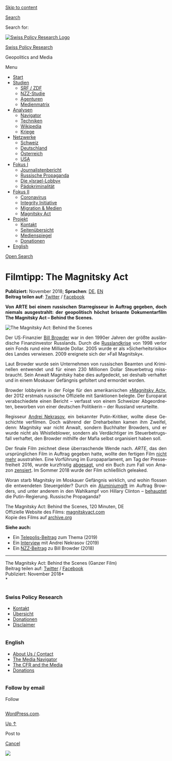 [Skip to
content](#content)

[](https://swprs.org/)

<div class="cover">

</div>

[Search](#search-container)

<div id="search-container" class="header-search-block bg-graphite hidden">

<span class="screen-reader-text">Search for:</span>

</div>

<div class="header-inner section-inner">

[![Swiss Policy Research
Logo](https://swprs.files.wordpress.com/2020/05/swiss-policy-research-logo-300.png)](https://swprs.org/)

[Swiss Policy Research](https://swprs.org/)

Geopolitics and
    Media

</div>

<div class="navigation section no-padding bg-dark">

Menu

<div class="main-navigation">

  - <span id="menu-item-4374">[Start](https://swprs.org)</span>
  - <span id="menu-item-5941">[Studien](https://swprs.org/srf-propaganda-analyse/)</span>
      - <span id="menu-item-4361">[SRF /
        ZDF](https://swprs.org/srf-propaganda-analyse/)</span>
      - <span id="menu-item-4359">[NZZ-Studie](https://swprs.org/die-nzz-studie/)</span>
      - <span id="menu-item-4373">[Agenturen](https://swprs.org/der-propaganda-multiplikator/)</span>
      - <span id="menu-item-7978">[Medienmatrix](https://swprs.org/die-propaganda-matrix/)</span>
  - <span id="menu-item-9423">[Analysen](https://swprs.org/medien-navigator/)</span>
      - <span id="menu-item-9414">[Navigator](https://swprs.org/medien-navigator/)</span>
      - <span id="menu-item-8524">[Techniken](https://swprs.org/der-propaganda-schluessel/)</span>
      - <span id="menu-item-10908">[Wikipedia](https://swprs.org/propaganda-in-der-wikipedia/)</span>
      - <span id="menu-item-9920">[Kriege](https://swprs.org/logik-imperialer-kriege/)</span>
  - <span id="menu-item-4362">[Netzwerke](https://swprs.org/netzwerk-medien-schweiz/)</span>
      - <span id="menu-item-6283">[Schweiz](https://swprs.org/netzwerk-medien-schweiz/)</span>
      - <span id="menu-item-7215">[Deutschland](https://swprs.org/netzwerk-medien-deutschland/)</span>
      - <span id="menu-item-17401">[Österreich](https://swprs.org/medien-in-oesterreich/)</span>
      - <span id="menu-item-7216">[USA](https://swprs.org/das-american-empire-und-seine-medien/)</span>
  - <span id="menu-item-9228">[Fokus
    I](https://swprs.org/bericht-eines-journalisten/)</span>
      - <span id="menu-item-12119">[Journalistenbericht](https://swprs.org/bericht-eines-journalisten/)</span>
      - <span id="menu-item-12117">[Russische
        Propaganda](https://swprs.org/russische-propaganda/)</span>
      - <span id="menu-item-12118">[Die
        »Israel-Lobby«](https://swprs.org/die-israel-lobby-fakten-und-mythen/)</span>
      - <span id="menu-item-13505">[Pädokriminalität](https://swprs.org/geopolitik-und-paedokriminalitaet/)</span>
  - <span id="menu-item-17258">[Fokus
    II](https://swprs.org/migration-und-medien/)</span>
      - <span id="menu-item-32838">[Coronavirus](https://swprs.org/covid-19-hinweis-ii/)</span>
      - <span id="menu-item-12939">[Integrity
        Initiative](https://swprs.org/die-integrity-initiative/)</span>
      - <span id="menu-item-17290">[Migration &
        Medien](https://swprs.org/migration-und-medien/)</span>
      - <span id="menu-item-17291">[Magnitsky
        Act](https://swprs.org/der-fall-magnitsky/)</span>
  - <span id="menu-item-21964">[Projekt](https://swprs.org/kontakt/)</span>
      - <span id="menu-item-8525">[Kontakt](https://swprs.org/kontakt/)</span>
      - <span id="menu-item-10193">[Seitenübersicht](https://swprs.org/uebersicht/)</span>
      - <span id="menu-item-8637">[Medienspiegel](https://swprs.org/medienspiegel/)</span>
      - <span id="menu-item-33287">[Donationen](https://swprs.org/donationen/)</span>
  - <span id="menu-item-14415">[English](https://swprs.org/contact/)</span>

</div>

[Open
Search](#)

</div>

<div class="wrapper section medium-padding">

<div class="section-inner clear" data-role="main">

<div id="content" class="content clear center">

# Filmtipp: The Magnitsky Act

<div class="post-content clear">

<div lang="de" style="text-align:justify;hyphens:auto;-webkit-hyphens:auto;-ms-hyphens:auto;font-variant:none;">

**Publiziert:** November 2018; **Sprachen**:
[DE](https://swprs.org/der-fall-magnitsky/),
[EN](https://swprs.org/the-magnitsky-act/)  
**Beitrag teilen auf**:
[Twitter](https://twitter.com/intent/tweet?url=https://swprs.org/der-fall-magnitsky/)
/
[Facebook](https://www.facebook.com/share.php?u=https://swprs.org/der-fall-magnitsky/)

**Von ARTE bei einem russischen Star­re­gisseur in Auftrag gegeben, doch
niemals ausgestrahlt: der geopolitisch höchst brisante Doku­men­tar­film
The Magnitsky Act – Behind the Scenes.**

![The Magnitsky Act: Behind the
Scenes](https://swprs.files.wordpress.com/2019/11/the-magnitsky-act-movie.jpeg?w=600&h=338)

Der US-Finanzier [Bill
Browder](https://en.wikipedia.org/wiki/Bill_Browder) war in den 1990er
Jahren der größte ausländische Finanzinvestor Russlands. Durch die
[Russlandkrise](https://de.wikipedia.org/wiki/Russlandkrise) von 1998
verlor sein Fonds rund eine Milliarde Dollar. 2005 wurde er als
»Sicherheits­risiko« des Landes verwiesen. 2009 ereignete sich der
»Fall Magnitsky«.

Laut Browder wurde sein Unternehmen von russischen Beamten und
Kriminellen entwendet und für einen 230 Millionen Dollar Steuerbetrug
missbraucht. Sein Anwalt Magnitsky habe dies aufgedeckt, sei deshalb
verhaftet und in einem Moskauer Gefängnis gefoltert und ermordet worden.

Browder lobbyierte in der Folge für den amerikanischen [»Magnitsky
Act«](https://en.wikipedia.org/wiki/Magnitsky_Act), der 2012 erstmals
russische Offizielle mit Sanktionen belegte. Der Europarat
verabschiedete einen Bericht – verfasst von einem Schweizer
Abgeordneten, beworben von einer deutschen Politikerin – der Russland
verurteilte.

Regisseur [Andrei
Nekrasov](https://en.wikipedia.org/wiki/Andrei_Nekrasov), ein bekannter
Putin-Kritiker, wollte diese Geschichte verfilmen. Doch während der
Dreharbeiten kamen ihm Zweifel, denn: Magnitsky war nicht Anwalt,
sondern Buch­halter Browders, und er wurde nicht als Whistleblower,
sondern als Verdächtiger im Steuer­betrugs­fall verhaftet, den Browder
mithilfe der Mafia selbst organisiert haben soll.

Der finale Film zeichnet diese überraschende Wende nach. *ARTE*, das den
ursprünglichen Film in Auftrag gegeben hatte, wollte den fertigen Film
[nicht
mehr](https://www.heise.de/tp/features/Arte-stoppt-Dokumentation-zum-Fall-Sergej-Magnitzki-3197047.html)
ausstrahlen. Eine Vorführung im Europa­parlament, am Tag der
Pressefreiheit 2016, wurde kurzfristig
[abgesagt](https://www.heise.de/tp/features/Arte-stoppt-Dokumentation-zum-Fall-Sergej-Magnitzki-3197047.html),
und ein Buch zum Fall von Amazon
[zensiert](https://thesaker.is/how-my-book-unmasking-bill-browder-was-censored-by-amazon-by-alex-krainer/).
Im Sommer 2018 wurde der Film schließlich geleaked.

Woran starb Magnitsky im Moskauer Gefängnis wirklich, und wohin flossen
die entwendeten Steuer­gelder? Durch ein
[Aluminiumgift](https://www.newsweek.com/russia-american-bill-browder-poisoning-lawyer-putin-1221857)
im Auftrag Browders, und unter anderem in den Wahlkampf von Hillary
Clinton – [behauptet](http://tass.com/world/1013707) die
Putin-Regierung. Russische Propaganda?

<div class="embed-archiveorg" style="text-align:center;">

</div>

The Magnitsky Act: Behind the Scenes, 120 Minuten, DE  
Offizielle Website des Films:
[magnitskyact.com](http://magnitskyact.com/)  
Kopie des Films auf
[archive.org](https://archive.org/details/the-magnitsky-act-german)

</div>

**Siehe auch:**

  - Ein
    [Telepolis-Beitrag](https://www.heise.de/tp/features/Browder-und-das-Magnitski-Narrativ-Ende-einer-Desinformationskampagne-4595245.html)
    zum Thema (2019)
  - Ein [Interview](https://www.nachdenkseiten.de/?p=48384) mit Andrei
    Nekrasov (2019)
  - Ein
    [NZZ-Beitrag](https://www.nzz.ch/wirtschaft/bill-browder-putins-groesster-feind-ueber-magnitskis-vermaechtnis-ld.1438224)
    zu Bill Browder (2018)

-----

The Magnitsky Act: Behind the Scenes (Ganzer Film)  
Beitrag teilen auf:
[Twitter](https://twitter.com/intent/tweet?url=https://swprs.org/der-fall-magnitsky/)
/
[Facebook](https://www.facebook.com/share.php?u=https://swprs.org/der-fall-magnitsky/)  
Publiziert: November
    2018*  
*

</div>

</div>

</div>

</div>

<div id="footer" class="footer bg-graphite">

<div class="section-inner row clear" data-role="complementary">

<div class="column column-1 one-third medium-padding">

<div class="widgets">

<div id="nav_menu-3" class="widget widget_nav_menu">

<div class="widget-content clear">

### Swiss Policy Research

<div class="menu-allgemein-container">

  - <span id="menu-item-251">[Kontakt](https://swprs.org/kontakt/)</span>
  - <span id="menu-item-33090">[Übersicht](https://swprs.org/uebersicht/)</span>
  - <span id="menu-item-33286">[Donationen](https://swprs.org/donationen/)</span>
  - <span id="menu-item-15372">[Disclaimer](https://swprs.org/disclaimer/)</span>

</div>

</div>

</div>

</div>

</div>

<div class="column column-2 one-third medium-padding">

<div class="widgets">

<div id="nav_menu-4" class="widget widget_nav_menu">

<div class="widget-content clear">

### English

<div class="menu-english-container">

  - <span id="menu-item-20017">[About Us /
    Contact](https://swprs.org/contact/)</span>
  - <span id="menu-item-20015">[The Media
    Navigator](https://swprs.org/media-navigator/)</span>
  - <span id="menu-item-20016">[The CFR and the
    Media](https://swprs.org/the-american-empire-and-its-media/)</span>
  - <span id="menu-item-33285">[Donations](https://swprs.org/donations/)</span>

</div>

</div>

</div>

</div>

</div>

<div class="column column-3 one-third medium-padding">

<div class="widgets">

<div id="blog_subscription-4" class="widget widget_blog_subscription jetpack_subscription_widget">

<div class="widget-content clear">

### Follow by email

Follow

</div>

</div>

</div>

</div>

</div>

</div>

<div class="credits section bg-dark small-padding">

<div class="credits-inner section-inner clear">

[WordPress.com](https://wordpress.com/?ref=footer_custom_com).

[Up ↑](# "To the top")

</div>

</div>

<div style="display:none">

</div>

<div id="carousel-reblog-box">

Post to

<div class="submit">

<span class="canceltext">[Cancel](#)</span>

</div>

<div class="arrow">

</div>

</div>

![](https://pixel.wp.com/b.gif?v=noscript)
